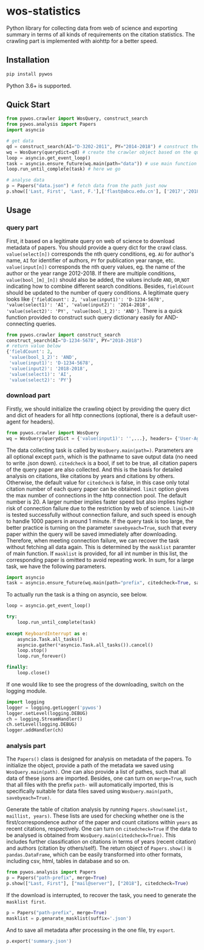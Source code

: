 # wos-statistics

Python library for collecting data from web of science and exporting summary in terms of all kinds of requirements on the citation statistics. The crawling part is implemented with aiohttp for a better speed.

## Installation

```bash
pip install pywos
```

Python 3.6+ is supported.

## Quick Start

```python
from pywos.crawler import WosQuery, construct_search
from pywos.analysis import Papers
import asyncio

# get data
qd = construct_search(AI="D-3202-2011", PY="2014-2018") # construct the query for papers
wq = WosQuery(querydict=qd) # create the crawler object based on the query
loop = asyncio.get_event_loop()
task = asyncio.ensure_future(wq.main(path="data")) # use main function of the object to download paper metadata and save them in the path
loop.run_until_complete(task) # here we go

# analyse data
p = Papers("data.json") # fetch data from the path just now
p.show(['Last, First', 'Last, F.'],['flast@abcu.edu.cn'], ['2017','2018']) # generate the summary on citations in the form of pandas dataframe
```

## Usage

### query part

First, it based on a legitimate query on web of science to download metadata of papers. You should provide a query dict for the crawl class. `value(select[n])` corresponds the nth query conditions, eg. `AU` for author's name, `AI` for identifier of authors, `PY` for publication year range, etc. `value(input[n])` corresponds the nth query values, eg. the name of the author or the year range 2012-2018. If there are multiple conditions, `value(bool_[m]_[n])` should also be added, the values include `AND`, `OR`,`NOT` indicating how to combine different search conditions. Besides, `fieldCount` should be updated to the number of query conditions. A legitimate query looks like `{'fieldCount': 2, 'value(input1)': 'D-1234-5678', 'value(select1)': 'AI', 'value(input2)': '2014-2018', 'value(select2)': 'PY', 'value(bool_1_2)': 'AND'}`. There is a quick function provided to construct such query dictionary easily for AND-connecting queries.

```python
from pywos.crawler import construct_search
construct_search(AI="D-1234-5678", PY="2018-2018")
# return value below
{'fieldCount': 2,
 'value(bool_1_2)': 'AND',
 'value(input1)': 'D-1234-5678',
 'value(input2)': '2018-2018',
 'value(select1)': 'AI',
 'value(select2)': 'PY'}
```

### download part

Firstly, we should initialize the crawling object by providing the query dict and dict of headers for all http connections (optional, there is a default user-agent for headers).

```python
from pywos.crawler import WosQuery
wq = WosQuery(querydict = {'value(input1)': '',...}, headers= {'User-Agent':'blah-blah'})
```

The data collecting task is called by `WosQuery.main(path=)`. Parameters are all optional except `path`, which is the pathname to save output data (no need to write .json down). `citedcheck` is a bool, if set to be true, all citation papers of the query paper are also collected. And this is the basis for detailed analysis on citations, like citations by years and citations by others. Otherwise, the default value for `citedcheck` is false, in this case only total citation number of each query paper can be obtained. `limit` option gives the max number of connections in the http connection pool. The default number is 20. A larger number implies faster speed but also implies higher risk of connection failure due to the restriction by web of science. `limit=30` is tested successfully without connection failure, and such speed is enough to handle 1000 papers in around 1 minute. If the query task is too large, the better practice is turning on the parameter `savebyeach=True`, such that every paper within the query will be saved immediately after downloading. Therefore, when meeting connection failure, we can recover the task without fetching all data again. This is determined by the `masklist` paramter of main function. If `masklist` is provided, for all int number in this list, the corresponding paper is omitted to avoid repeating work. In sum, for a large task, we have the following parameters.

```python
import asyncio
task = asyncio.ensure_future(wq.main(path="prefix", citedcheck=True, savebyeach=True, limit=30))
```

To actually run the task is a thing on asyncio, see below.

```python
loop = asyncio.get_event_loop()

try:
    loop.run_until_complete(task)
    
except KeyboardInterrupt as e:
    asyncio.Task.all_tasks()
    asyncio.gather(*asyncio.Task.all_tasks()).cancel()
    loop.stop()
    loop.run_forever()

finally:
    loop.close()
```

If one would like to see the progress of the downloading, switch on the logging module.

```python
import logging
logger = logging.getLogger('pywos')
logger.setLevel(logging.DEBUG)
ch = logging.StreamHandler()
ch.setLevel(logging.DEBUG)
logger.addHandler(ch)
```

### analysis part

The `Papers()` class is designed for analysis on metadata of the papers. To initialize the object, provide a path of the metadata we saved using `WosQuery.main(path)`. One can also provide a list of pathes, such that all data of these jsons are imported. Besides, one can turn on `merge=True`, such that all files with the prefix `path-` will automatically imported, this is specifically suitable for data files saved using `WosQuery.main(path, savebyeach=True)`.

Generate the table of citation analysis by running `Papers.show(namelist, maillist, years)`. These lists are used for checking whether one is the first/correspondence author of the paper and count citations within `years` as recent citations, respectively. One can turn on `citedcheck=True` if the data to be analysed is obtained from `WosQuery.main(citedcheck=True)`. This includes further classification on citations in terms of years (recent citation) and authors (citation by others/self). The return object of `Papers.show()` is `pandas.DataFrame`, which can be easily transformed into other formats, including csv, html, tables in database and so on.

```python
from pywos.analysis import Papers
p = Papers("path-prefix", merge=True)
p.show(["Last, First"], ["mail@server"], ["2018"], citedcheck=True)
```

If the download is interrupted, to recover the task, you need to generate the `masklist first`.

```python
p = Papers("path-prefix", merge=True)
masklist = p.genarate_masklist(suffix='.json')
```

And to save all metadata after processing in the one file, try `export`.

```python
p.export('summary.json')
```